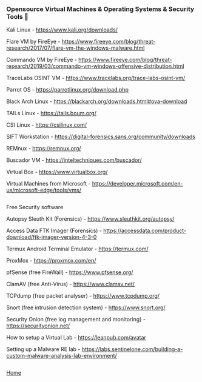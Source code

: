 ### Opensource Virtual Machines & Operating Systems & Security Tools :small_blue_diamond:

Kali Linux - https://www.kali.org/downloads/

Flare VM by FireEye - https://www.fireeye.com/blog/threat-research/2017/07/flare-vm-the-windows-malware.html

Commando VM by FireEye - https://www.fireeye.com/blog/threat-research/2019/03/commando-vm-windows-offensive-distribution.html

TraceLabs OSINT VM - https://www.tracelabs.org/trace-labs-osint-vm/

Parrot OS - https://parrotlinux.org/download.php

Black Arch Linux - https://blackarch.org/downloads.html#ova-download

TAILs Linux - https://tails.boum.org/

CSI Linux - https://csilinux.com/

SIFT Workstation - https://digital-forensics.sans.org/community/downloads

REMnux - https://remnux.org/

Buscador VM - https://inteltechniques.com/buscador/

Virtual Box - https://www.virtualbox.org/

Virtual Machines from Microsoft - https://developer.microsoft.com/en-us/microsoft-edge/tools/vms/

```

```
Free Security software

Autopsy Sleuth Kit (Forensics) - https://www.sleuthkit.org/autopsy/

Access Data FTK Imager (Forensics) - https://accessdata.com/product-download/ftk-imager-version-4-3-0

Termux Android Terminal Emulator - https://termux.com/

ProxMox - https://proxmox.com/en/

pfSense (free FireWall) - https://www.pfsense.org/

ClamAV (free Anti-Virus) - https://www.clamav.net/

TCPdump (free packet analyser) - https://www.tcpdump.org/

Snort (free intrusion detection system) - https://www.snort.org/

Security Onion (free log management and monitoring) - https://securityonion.net/

How to setup a Virtual Lab - https://leanpub.com/avatar

Setting up a Malware RE lab - https://labs.sentinelone.com/building-a-custom-malware-analysis-lab-environment/

```

```
[Home](https://github.com/WilliamThomas-sec/Opensource-tools/)
